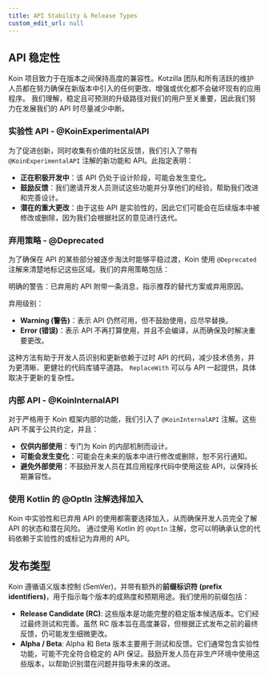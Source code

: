 ```yaml
---
title: API Stability & Release Types
custom_edit_url: null
---
```

## API 稳定性

Koin 项目致力于在版本之间保持高度的兼容性。Kotzilla 团队和所有活跃的维护人员都在努力确保在新版本中引入的任何更改、增强或优化都不会破坏现有的应用程序。
我们理解，稳定且可预测的升级路径对我们的用户至关重要，因此我们努力在发展我们的 API 时尽量减少中断。

### 实验性 API - @KoinExperimentalAPI

为了促进创新，同时收集有价值的社区反馈，我们引入了带有 `@KoinExperimentalAPI` 注解的新功能和 API。此指定表明：

- **正在积极开发中**：该 API 仍处于设计阶段，可能会发生变化。
- **鼓励反馈**：我们邀请开发人员测试这些功能并分享他们的经验，帮助我们改进和完善设计。
- **潜在的重大更改**：由于这些 API 是实验性的，因此它们可能会在后续版本中被修改或删除，因为我们会根据社区的意见进行迭代。

### 弃用策略 - @Deprecated

为了确保在 API 的某些部分被逐步淘汰时能够平稳过渡，Koin 使用 `@Deprecated` 注解来清楚地标记这些区域。我们的弃用策略包括：

明确的警告：已弃用的 API 附带一条消息，指示推荐的替代方案或弃用原因。

弃用级别：
- **Warning (警告)**：表示 API 仍然可用，但不鼓励使用，应尽早替换。
- **Error (错误)**：表示 API 不再打算使用，并且不会编译，从而确保及时解决重要更改。

这种方法有助于开发人员识别和更新依赖于过时 API 的代码，减少技术债务，并为更清晰、更健壮的代码库铺平道路。
`ReplaceWith` 可以与 API 一起提供，具体取决于更新的复杂性。

### 内部 API - @KoinInternalAPI

对于严格用于 Koin 框架内部的功能，我们引入了 `@KoinInternalAPI` 注解。这些 API 不属于公共约定，并且：

- **仅供内部使用**：专门为 Koin 的内部机制而设计。
- **可能会发生变化**：可能会在未来的版本中进行修改或删除，恕不另行通知。
- **避免外部使用**：不鼓励开发人员在其应用程序代码中使用这些 API，以保持长期兼容性。

### 使用 Kotlin 的 @OptIn 注解选择加入

Koin 中实验性和已弃用 API 的使用都需要选择加入，从而确保开发人员完全了解 API 的状态和潜在风险。
通过使用 Kotlin 的 `@OptIn` 注解，您可以明确承认您的代码依赖于实验性的或标记为弃用的 API。

## 发布类型

Koin 遵循语义版本控制 (SemVer)，并带有额外的**前缀标识符 (prefix identifiers)**，用于指示每个版本的成熟度和预期用途。我们使用的前缀包括：

- **Release Candidate (RC)**: 这些版本是功能完整的稳定版本候选版本。它们经过最终测试和完善。虽然 RC 版本旨在高度兼容，但根据正式发布之前的最终反馈，仍可能发生细微更改。
- **Alpha / Beta**: Alpha 和 Beta 版本主要用于测试和反馈。它们通常包含实验性功能，可能不完全符合稳定的 API 保证。鼓励开发人员在非生产环境中使用这些版本，以帮助识别潜在问题并指导未来的改进。

